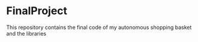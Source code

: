 # FinalProject
This repository contains the final code of my autonomous shopping basket and the libraries
